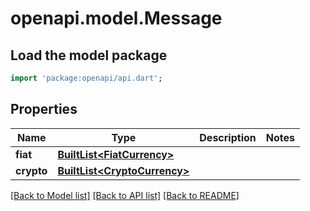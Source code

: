 # openapi.model.Message

## Load the model package
```dart
import 'package:openapi/api.dart';
```

## Properties
Name | Type | Description | Notes
------------ | ------------- | ------------- | -------------
**fiat** | [**BuiltList&lt;FiatCurrency&gt;**](FiatCurrency.md) |  | 
**crypto** | [**BuiltList&lt;CryptoCurrency&gt;**](CryptoCurrency.md) |  | 

[[Back to Model list]](../README.md#documentation-for-models) [[Back to API list]](../README.md#documentation-for-api-endpoints) [[Back to README]](../README.md)


